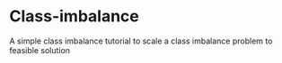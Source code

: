 # Class-imbalance
A simple class imbalance tutorial to scale a class imbalance problem to feasible solution
